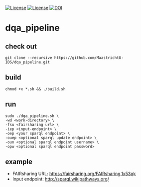 [![License](https://img.shields.io/badge/FAIR-metrics-orange.svg)](http://fairmetrics.org/)
[![License](https://img.shields.io/badge/license-MIT-blue.svg)](https://opensource.org/licenses/MIT)
[![DOI](https://zenodo.org/badge/128502130.svg)](https://zenodo.org/badge/latestdoi/128502130)
# dqa_pipeline

## check out
```
git clone --recursive https://github.com/MaastrichtU-IDS/dqa_pipeline.git
```

## build
```
chmod +x *.sh && ./build.sh
```

## run

```
sudo ./dqa_pipeline.sh \
-wd <work-directory> \
-fsu <fairsharing url> \
-iep <input-endpoint> \
-oep <your sparql endpoint> \
-ouep <optional sparql update endpoint> \
-oun <optional sparql endpoint username> \
-opw <optional sparql endpoint password>
```
## example
- FAIRsharing URL: https://fairsharing.org/FAIRsharing.1x53qk
- Input endpoint: http://sparql.wikipathways.org/
